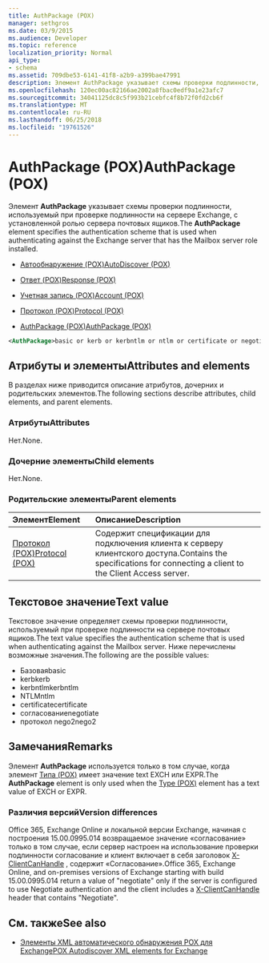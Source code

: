 ```yaml
---
title: AuthPackage (POX)
manager: sethgros
ms.date: 03/9/2015
ms.audience: Developer
ms.topic: reference
localization_priority: Normal
api_type:
- schema
ms.assetid: 709dbe53-6141-41f8-a2b9-a399bae47991
description: Элемент AuthPackage указывает схемы проверки подлинности, используемый при проверке подлинности на сервере Exchange, с установленной ролью сервера почтовых ящиков.
ms.openlocfilehash: 120ec00ac82166ae2002a8fbac0edf9a1e23afc7
ms.sourcegitcommit: 34041125dc8c5f993b21cebfc4f8b72f0fd2cb6f
ms.translationtype: MT
ms.contentlocale: ru-RU
ms.lasthandoff: 06/25/2018
ms.locfileid: "19761526"
---
```

# <a name="authpackage-pox"></a><span data-ttu-id="8e800-103">AuthPackage (POX)</span><span class="sxs-lookup"><span data-stu-id="8e800-103">AuthPackage (POX)</span></span>

<span data-ttu-id="8e800-104">Элемент **AuthPackage** указывает схемы проверки подлинности, используемый при проверке подлинности на сервере Exchange, с установленной ролью сервера почтовых ящиков.</span><span class="sxs-lookup"><span data-stu-id="8e800-104">The **AuthPackage** element specifies the authentication scheme that is used when authenticating against the Exchange server that has the Mailbox server role installed.</span></span> 
  
- [<span data-ttu-id="8e800-105">Автообнаружение (POX)</span><span class="sxs-lookup"><span data-stu-id="8e800-105">AutoDiscover (POX)</span></span>](autodiscover-pox.md)
  
- [<span data-ttu-id="8e800-106">Ответ (POX)</span><span class="sxs-lookup"><span data-stu-id="8e800-106">Response (POX)</span></span>](response-pox.md)
  
- [<span data-ttu-id="8e800-107">Учетная запись (POX)</span><span class="sxs-lookup"><span data-stu-id="8e800-107">Account (POX)</span></span>](account-pox.md)
  
- [<span data-ttu-id="8e800-108">Протокол (POX)</span><span class="sxs-lookup"><span data-stu-id="8e800-108">Protocol (POX)</span></span>](protocol-pox.md)
  
- [<span data-ttu-id="8e800-109">AuthPackage (POX)</span><span class="sxs-lookup"><span data-stu-id="8e800-109">AuthPackage (POX)</span></span>](authpackage-pox.md)
  
```xml
<AuthPackage>basic or kerb or kerbntlm or ntlm or certificate or negotiate or nego2</AuthPackage>
```

## <a name="attributes-and-elements"></a><span data-ttu-id="8e800-110">Атрибуты и элементы</span><span class="sxs-lookup"><span data-stu-id="8e800-110">Attributes and elements</span></span>

<span data-ttu-id="8e800-111">В разделах ниже приводится описание атрибутов, дочерних и родительских элементов.</span><span class="sxs-lookup"><span data-stu-id="8e800-111">The following sections describe attributes, child elements, and parent elements.</span></span>
  
### <a name="attributes"></a><span data-ttu-id="8e800-112">Атрибуты</span><span class="sxs-lookup"><span data-stu-id="8e800-112">Attributes</span></span>

<span data-ttu-id="8e800-113">Нет.</span><span class="sxs-lookup"><span data-stu-id="8e800-113">None.</span></span>
  
### <a name="child-elements"></a><span data-ttu-id="8e800-114">Дочерние элементы</span><span class="sxs-lookup"><span data-stu-id="8e800-114">Child elements</span></span>

<span data-ttu-id="8e800-115">Нет.</span><span class="sxs-lookup"><span data-stu-id="8e800-115">None.</span></span>
  
### <a name="parent-elements"></a><span data-ttu-id="8e800-116">Родительские элементы</span><span class="sxs-lookup"><span data-stu-id="8e800-116">Parent elements</span></span>

|<span data-ttu-id="8e800-117">**Элемент**</span><span class="sxs-lookup"><span data-stu-id="8e800-117">**Element**</span></span>|<span data-ttu-id="8e800-118">**Описание**</span><span class="sxs-lookup"><span data-stu-id="8e800-118">**Description**</span></span>|
|:-----|:-----|
|[<span data-ttu-id="8e800-119">Протокол (POX)</span><span class="sxs-lookup"><span data-stu-id="8e800-119">Protocol (POX)</span></span>](protocol-pox.md) <br/> |<span data-ttu-id="8e800-120">Содержит спецификации для подключения клиента к серверу клиентского доступа.</span><span class="sxs-lookup"><span data-stu-id="8e800-120">Contains the specifications for connecting a client to the Client Access server.</span></span>  <br/> |
   
## <a name="text-value"></a><span data-ttu-id="8e800-121">Текстовое значение</span><span class="sxs-lookup"><span data-stu-id="8e800-121">Text value</span></span>

<span data-ttu-id="8e800-122">Текстовое значение определяет схемы проверки подлинности, используемый при проверке подлинности на сервере почтовых ящиков.</span><span class="sxs-lookup"><span data-stu-id="8e800-122">The text value specifies the authentication scheme that is used when authenticating against the Mailbox server.</span></span> <span data-ttu-id="8e800-123">Ниже перечислены возможные значения.</span><span class="sxs-lookup"><span data-stu-id="8e800-123">The following are the possible values:</span></span>
  
- <span data-ttu-id="8e800-124">Базовая</span><span class="sxs-lookup"><span data-stu-id="8e800-124">basic</span></span>
- <span data-ttu-id="8e800-125">kerb</span><span class="sxs-lookup"><span data-stu-id="8e800-125">kerb</span></span>
- <span data-ttu-id="8e800-126">kerbntlm</span><span class="sxs-lookup"><span data-stu-id="8e800-126">kerbntlm</span></span>
- <span data-ttu-id="8e800-127">NTLM</span><span class="sxs-lookup"><span data-stu-id="8e800-127">ntlm</span></span>
- <span data-ttu-id="8e800-128">certificate</span><span class="sxs-lookup"><span data-stu-id="8e800-128">certificate</span></span>
- <span data-ttu-id="8e800-129">согласование</span><span class="sxs-lookup"><span data-stu-id="8e800-129">negotiate</span></span>
- <span data-ttu-id="8e800-130">протокол nego2</span><span class="sxs-lookup"><span data-stu-id="8e800-130">nego2</span></span>
    
## <a name="remarks"></a><span data-ttu-id="8e800-131">Замечания</span><span class="sxs-lookup"><span data-stu-id="8e800-131">Remarks</span></span>

<span data-ttu-id="8e800-132">Элемент **AuthPackage** используется только в том случае, когда элемент [Типа (POX)](type-pox.md) имеет значение text EXCH или EXPR.</span><span class="sxs-lookup"><span data-stu-id="8e800-132">The **AuthPackage** element is only used when the [Type (POX)](type-pox.md) element has a text value of EXCH or EXPR.</span></span> 
  
### <a name="version-differences"></a><span data-ttu-id="8e800-133">Различия версий</span><span class="sxs-lookup"><span data-stu-id="8e800-133">Version differences</span></span>

<span data-ttu-id="8e800-134">Office 365, Exchange Online и локальной версии Exchange, начиная с построения 15.00.0995.014 возвращаемое значение «согласование» только в том случае, если сервер настроен на использование проверки подлинности согласование и клиент включает в себя заголовок [X-ClientCanHandle](pox-autodiscover-request-for-exchange.md) , содержит «Согласование».</span><span class="sxs-lookup"><span data-stu-id="8e800-134">Office 365, Exchange Online, and on-premises versions of Exchange starting with build 15.00.0995.014 return a value of "negotiate" only if the server is configured to use Negotiate authentication and the client includes a [X-ClientCanHandle](pox-autodiscover-request-for-exchange.md) header that contains "Negotiate".</span></span> 
  
## <a name="see-also"></a><span data-ttu-id="8e800-135">См. также</span><span class="sxs-lookup"><span data-stu-id="8e800-135">See also</span></span>

- [<span data-ttu-id="8e800-136">Элементы XML автоматического обнаружения POX для Exchange</span><span class="sxs-lookup"><span data-stu-id="8e800-136">POX Autodiscover XML elements for Exchange</span></span>](pox-autodiscover-xml-elements-for-exchange.md)


